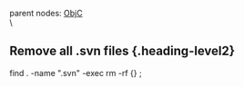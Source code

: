 parent nodes: [ObjC](ObjC.html)\
\

Remove all .svn files {.heading-level2}
---------------------

find . -name ".svn" -exec rm -rf {} ;
